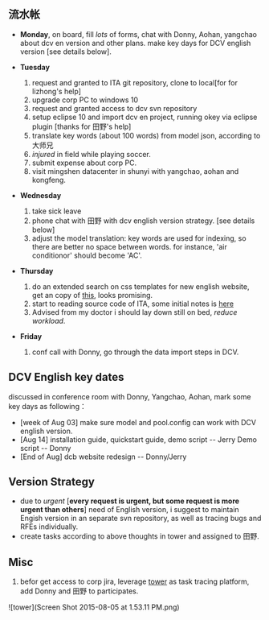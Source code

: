 ## 流水帐
- **Monday**, on board, fill *lots* of forms, chat with Donny, Aohan, yangchao about dcv en version and other plans. make key days for DCV english version [see details below].
- **Tuesday**
  1. request and  granted to ITA git repository, clone to local[for for lizhong's help]
  2. upgrade corp PC to windows 10
  3. request and granted access to dcv svn repository
  4. setup eclipse 10 and import dcv en project, running okey via eclipse plugin [thanks for 田野's help]
  5. translate key words (about 100 words) from model json, according to 大师兄
  6. *injured* in field while playing soccer.
  7. submit expense about corp PC.
  8. visit mingshen datacenter in shunyi with yangchao, aohan and kongfeng.
- **Wednesday**
  1. take sick leave
  2. phone chat with 田野 with dcv english version strategy. [see details below]
  3. adjust the model translation: key words are used for indexing, so there are better no space between words. for instance, 'air conditionor' should become 'AC'.

- **Thursday**
  1. do an extended search on css templates for new english website, get an copy of [this](http://demo.cssmoban.com/cssthemes3/mbts_24_Cubic/index.html), looks promising.
  2. start to reading source code of ITA, some initial notes is [here](http://mt5225.gitbooks.io/ita-sourcecode-reading/content/index.html)
  3. Advised from my doctor i should lay down still on bed, *reduce workload*.
- **Friday**
  1. conf call with Donny, go through the data import steps in DCV. 

## DCV English key dates
discussed in conference room with Donny, Yangchao, Aohan, mark some key days as following：<br>
- [week of Aug 03] make sure model and pool.config can work with DCV english version.
- [Aug 14] installation guide, quickstart guide, demo script -- Jerry Demo script -- Donny
- [End of Aug] dcb website redesign -- Donny/Jerry

## Version Strategy
- due to *urgent* [**every request is urgent, but some request is more urgent than others**] need of English version, i suggest to maintain Engish version in an separate svn repository, as well as tracing bugs and RFEs individually. 
- create tasks according to above thoughts in tower and assigned to 田野.

## Misc
1. befor get access to corp jira, leverage [tower](http://towner.im) as task tracing platform, add Donny and 田野 to participates.

![tower](Screen Shot 2015-08-05 at 1.53.11 PM.png)


